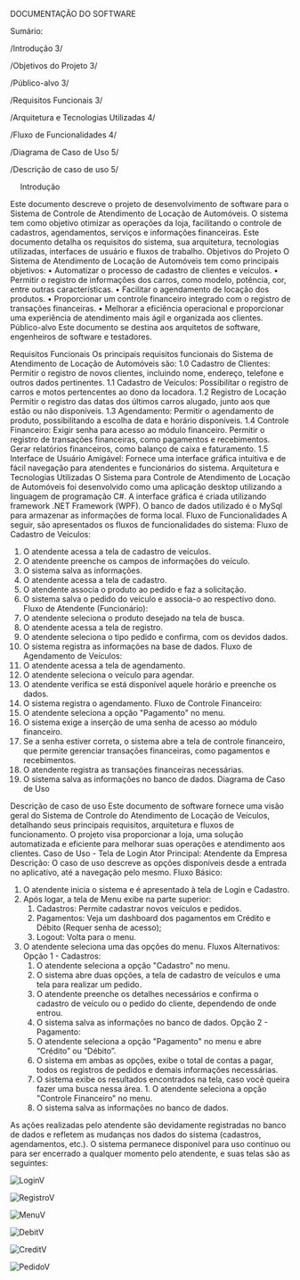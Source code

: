 DOCUMENTAÇÃO DO SOFTWARE

Sumário:

/Introdução	3/

/Objetivos do Projeto	3/

/Público-alvo	3/

/Requisitos Funcionais	3/

/Arquitetura e Tecnologias Utilizadas	4/

/Fluxo de Funcionalidades	4/

/Diagrama de Caso de Uso	5/

/Descrição de caso de uso	5/


 
Introdução

Este documento descreve o projeto de desenvolvimento de software para o Sistema de Controle de Atendimento de Locação de Automóveis. O sistema tem como objetivo otimizar as operações da loja, facilitando o controle de cadastros, agendamentos, serviços e informações financeiras. Este documento detalha os requisitos do sistema, sua arquitetura, tecnologias utilizadas, interfaces de usuário e fluxos de trabalho.
Objetivos do Projeto
O Sistema de Atendimento de Locação de Automóveis tem como principais objetivos:
•	Automatizar o processo de cadastro de clientes e veículos.
•	Permitir o registro de informações dos carros, como modelo, potência, cor, entre outras características.
•	Facilitar o agendamento de locação dos produtos.
•	Proporcionar um controle financeiro integrado com o registro de transações financeiras.
•	Melhorar a eficiência operacional e proporcionar uma experiência de atendimento mais ágil e organizada aos clientes.
Público-alvo
Este documento se destina aos arquitetos de software, engenheiros de software e testadores.

Requisitos Funcionais
Os principais requisitos funcionais do Sistema de Atendimento de Locação de Automóveis são:
1.0 Cadastro de Clientes:
Permitir o registro de novos clientes, incluindo nome, endereço, telefone e outros dados pertinentes.
1.1 Cadastro de Veículos:
Possibilitar o registro de carros e motos pertencentes ao dono da locadora.
1.2 Registro de Locação
Permitir o registro das datas dos últimos carros alugado, junto aos que estão ou não disponíveis.
1.3 Agendamento:
Permitir o agendamento de produto, possibilitando a escolha de data e horário disponíveis.
1.4 Controle Financeiro:
Exigir senha para acesso ao módulo financeiro.
Permitir o registro de transações financeiras, como pagamentos e recebimentos.
Gerar relatórios financeiros, como balanço de caixa e faturamento.
1.5 Interface de Usuário Amigável:
Fornece uma interface gráfica intuitiva e de fácil navegação para atendentes e funcionários do sistema.
Arquitetura e Tecnologias Utilizadas
O Sistema para Controle de Atendimento de Locação de Automóveis foi desenvolvido como uma aplicação desktop utilizando a linguagem de programação C#. A interface gráfica é criada utilizando framework .NET Framework (WPF). O banco de dados utilizado é o MySql para armazenar as informações de forma local.
Fluxo de Funcionalidades
A seguir, são apresentados os fluxos de funcionalidades do sistema:
Fluxo de Cadastro de Veículos:
1.	O atendente acessa a tela de cadastro de veículos.
2.	O atendente preenche os campos de informações do veículo.
3.	O sistema salva as informações.
4.	O atendente acessa a tela de cadastro.
5.	O atendente associa o produto ao pedido e faz a solicitação.
6.	O sistema salva o pedido do veículo e associa-o ao respectivo dono.
Fluxo de Atendente (Funcionário):
1.	O atendente seleciona o produto desejado na tela de busca.
2.	O atendente acessa a tela de registro.
3.	O atendente seleciona o tipo pedido e confirma, com os devidos dados.
4.	O sistema registra as informações na base de dados.
Fluxo de Agendamento de Veículos:
1.	O atendente acessa a tela de agendamento.
2.	O atendente seleciona o veículo para agendar.
3.	O atendente verifica se está disponível aquele horário e preenche os dados.
4.	O sistema registra o agendamento.
Fluxo de Controle Financeiro:
1.	O atendente seleciona a opção "Pagamento" no menu.
2.	O sistema exige a inserção de uma senha de acesso ao módulo financeiro.
3.	Se a senha estiver correta, o sistema abre a tela de controle financeiro, que permite gerenciar transações financeiras, como pagamentos e recebimentos.
4.	O atendente registra as transações financeiras necessárias.
5.	O sistema salva as informações no banco de dados.
Diagrama de Caso de Uso
 

Descrição de caso de uso
Este documento de software fornece uma visão geral do Sistema de Controle do Atendimento de Locação de Veículos, detalhando seus principais requisitos, arquitetura e fluxos de funcionamento. O projeto visa proporcionar a loja, uma solução automatizada e eficiente para melhorar suas operações e atendimento aos clientes.
Caso de Uso - Tela de Login
Ator Principal: Atendente da Empresa
Descrição: O caso de uso descreve as opções disponíveis desde a entrada no aplicativo, até a navegação pelo mesmo.
Fluxo Básico:
1. O atendente inicia o sistema e é apresentado à tela de Login e Cadastro.
2. Após logar, a tela de Menu exibe na parte superior: 
   1. Cadastros: Permite cadastrar novos veículos e pedidos.
   2. Pagamentos: Veja um dashboard dos pagamentos em Crédito e Débito (Requer senha de acesso);
   3. Logout: Volta para o menu.
3. O atendente seleciona uma das opções do menu.
Fluxos Alternativos:
Opção 1 - Cadastros:
    1. O atendente seleciona a opção "Cadastro" no menu.
    2. O sistema abre duas opções, a tela de cadastro de veículos e uma tela para realizar um pedido.
    3. O atendente preenche os detalhes necessários e confirma o cadastro de veículo ou o pedido do cliente, dependendo de onde entrou.
    4. O sistema salva as informações no banco de dados.
Opção 2 - Pagamento:
    1. O atendente seleciona a opção "Pagamento" no menu e abre “Crédito” ou “Débito”.
    2. O sistema em ambas as opções, exibe o total de contas a pagar, todos os registros de pedidos e demais informações necessárias.
    4. O sistema exibe os resultados encontrados na tela, caso você queira fazer uma busca nessa área.    1. O atendente seleciona a opção "Controle Financeiro" no menu.
    5. O sistema salva as informações no banco de dados.
 
As ações realizadas pelo atendente são devidamente registradas no banco de dados e refletem as mudanças nos dados do sistema (cadastros, agendamentos, etc.).
O sistema permanece disponível para uso contínuo ou para ser encerrado a qualquer momento pelo atendente, e suas telas são as seguintes:




![LoginV](https://github.com/TheDevCaio/TheDevCaio-SistemaDeAluguel-Veiculos/assets/110746976/5d2db3de-77d6-4a5e-8760-f2d7c0f9f787)

![RegistroV](https://github.com/TheDevCaio/TheDevCaio-SistemaDeAluguel-Veiculos/assets/110746976/30b544a7-43a9-41f4-b6e6-532e25e924d2)

![MenuV](https://github.com/TheDevCaio/TheDevCaio-SistemaDeAluguel-Veiculos/assets/110746976/716c0c00-cbb9-4c12-a0b3-28e736429c19)

![DebitV](https://github.com/TheDevCaio/TheDevCaio-SistemaDeAluguel-Veiculos/assets/110746976/67579f4e-d84d-4450-b367-f85d7e7a255e)

![CreditV](https://github.com/TheDevCaio/TheDevCaio-SistemaDeAluguel-Veiculos/assets/110746976/cb6910a3-ceae-4530-91fa-ecbbba42e7c2)

![PedidoV](https://github.com/TheDevCaio/TheDevCaio-SistemaDeAluguel-Veiculos/assets/110746976/b61a3674-d618-4ff1-a865-958073c47dfd)

